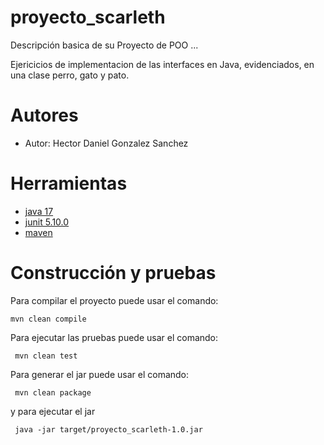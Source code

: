 # proyecto_scarleth

Descripción basica de su Proyecto de POO ...

Ejericicios de implementacion de las interfaces en Java, evidenciados, en una clase perro, gato y pato.

# Autores

- Autor: Hector Daniel Gonzalez Sanchez

# Herramientas

- [java 17](https://adoptium.net/es)
- [junit 5.10.0](https://mvnrepository.com/artifact/org.junit.jupiter/junit-jupiter-api/5.10.0)
- [maven](https://maven.apache.org)


# Construcción y pruebas

Para compilar el proyecto puede usar el comando:

```shell
mvn clean compile
```

Para ejecutar las pruebas puede usar el comando: 

```shell
 mvn clean test
```

Para generar el jar puede usar el comando: 

```shell
 mvn clean package
```

y para ejecutar el jar

```shell
 java -jar target/proyecto_scarleth-1.0.jar
```

